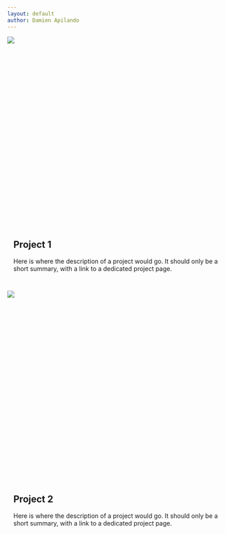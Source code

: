 ```yaml
---
layout: default
author: Damien Apilando
---
```

<style>
  .project_card {
    display: grid;
    grid-template-columns: 60% auto;
    background-color: var(--theme_dark_1);
    margin-top: 1em;
    height: 30em;
    overflow:hidden;
  }
  .project_card_image {
    align-self: center;
    justify-self: center;
    min-height: 100%;
    min-width: 100%;
  }
  .project_card_wrapper {
    max-width: 100%;
    max-height: 100%;
    padding: 1em;
    background-color: var(--theme_dark_2);
  }

  @media only screen and ( width < 1024px) {
    .project_card {
    grid-template-columns: 1fr;
    grid-template-rows: 30em auto;
    height: auto;
    }
  }
</style>

<div class="project_card">
  <img src="https://live.staticflickr.com/1456/26264880836_e5627524ab_b.jpg" class="project_card_image"/>
  <div class="project_card_wrapper">
    <h2>Project 1</h2>
    <p>Here is where the description of a project would go. It should only be a short summary, with a link to a dedicated project page.</p>
  </div>
</div>

<div class="project_card">
  <img src="https://live.staticflickr.com/1456/26264880836_e5627524ab_b.jpg" class="project_card_image"/>
  <div class="project_card_wrapper">
    <h2>Project 2</h2>
    <p>Here is where the description of a project would go. It should only be a short summary, with a link to a dedicated project page.</p>
  </div>
</div>
